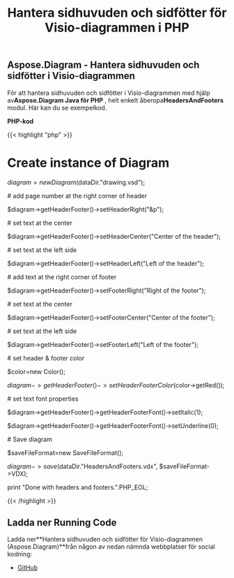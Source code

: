 ﻿---
title: Hantera sidhuvuden och sidfötter för Visio-diagrammen i PHP
type: docs
weight: 10
url: /sv/java/manage-headers-and-footers-of-the-visio-diagrams-in-php/
---
## **Aspose.Diagram - Hantera sidhuvuden och sidfötter i Visio-diagrammen**
 För att hantera sidhuvuden och sidfötter i Visio-diagrammen med hjälp av**Aspose.Diagram Java för PHP** , helt enkelt åberopa**HeadersAndFooters** modul. Här kan du se exempelkod.

**PHP-kod**

{{< highlight "php" >}}

 # Create instance of Diagram

$diagram=new Diagram($dataDir."drawing.vsd");

\# add page number at the right corner of header

$diagram->getHeaderFooter()->setHeaderRight("&p");

\# set text at the center

$diagram->getHeaderFooter()->setHeaderCenter("Center of the header");

\# set text at the left side

$diagram->getHeaderFooter()->setHeaderLeft("Left of the header");

\# add text at the right corner of footer

$diagram->getHeaderFooter()->setFooterRight("Right of the footer");

\# set text at the center

$diagram->getHeaderFooter()->setFooterCenter("Center of the footer");

\# set text at the left side

$diagram->getHeaderFooter()->setFooterLeft("Left of the footer");

\# set header & footer color

$color=new Color();

$diagram->getHeaderFooter()->setHeaderFooterColor($color->getRed());

\# set text font properties

$diagram->getHeaderFooter()->getHeaderFooterFont()->setItalic(1);

$diagram->getHeaderFooter()->getHeaderFooterFont()->setUnderline(0);

\# Save diagram

$saveFileFormat=new SaveFileFormat();

$diagram->save($dataDir."HeadersAndFooters.vdx", $saveFileFormat->VDX);

print "Done with headers and footers.".PHP_EOL;

{{< /highlight >}}
## **Ladda ner Running Code**
 Ladda ner**Hantera sidhuvuden och sidfötter för Visio-diagrammen (Aspose.Diagram)**från någon av nedan nämnda webbplatser för social kodning:

- [GitHub](https://github.com/asposediagram/Aspose.Diagram-for-Java/blob/master/Plugins/Aspose_Diagram_Java_for_PHP/src/aspose/diagram/WorkingwithHeadersandFooters/HeadersAndFooters.php)
